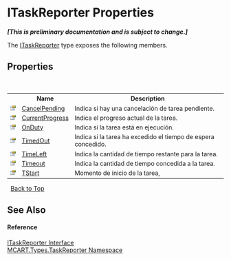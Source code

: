 # ITaskReporter Properties
 _**\[This is preliminary documentation and is subject to change.\]**_

The <a href="33635590-5f82-4893-14af-1a5de20591b5">ITaskReporter</a> type exposes the following members.


## Properties
&nbsp;<table><tr><th></th><th>Name</th><th>Description</th></tr><tr><td>![Public property](media/pubproperty.gif "Public property")</td><td><a href="cd80b20e-8559-ae33-9e18-d0f1d9ee1199">CancelPending</a></td><td>
Indica si hay una cancelación de tarea pendiente.</td></tr><tr><td>![Public property](media/pubproperty.gif "Public property")</td><td><a href="9a9c6192-1262-f403-1f6e-f9ac5d8720b3">CurrentProgress</a></td><td>
Indica el progreso actual de la tarea.</td></tr><tr><td>![Public property](media/pubproperty.gif "Public property")</td><td><a href="cd0e9c17-1f3d-1c27-c0dd-71f736850970">OnDuty</a></td><td>
Indica si la tarea está en ejecución.</td></tr><tr><td>![Public property](media/pubproperty.gif "Public property")</td><td><a href="108ba592-0a55-60ce-6653-77e503d549f7">TimedOut</a></td><td>
Indica si la tarea ha excedido el tiempo de espera concedido.</td></tr><tr><td>![Public property](media/pubproperty.gif "Public property")</td><td><a href="a8fc131d-1359-46c7-c11d-45594329dcf0">TimeLeft</a></td><td>
Indica la cantidad de tiempo restante para la tarea.</td></tr><tr><td>![Public property](media/pubproperty.gif "Public property")</td><td><a href="c988fec7-b502-9ad0-c0b7-87ff68ddc30b">Timeout</a></td><td>
Indica la cantidad de tiempo concedida a la tarea.</td></tr><tr><td>![Public property](media/pubproperty.gif "Public property")</td><td><a href="12a679a3-3ff7-0b2e-0a64-a40e6b3070be">TStart</a></td><td>
Momento de inicio de la tarea,</td></tr></table>&nbsp;
<a href="#itaskreporter-properties">Back to Top</a>

## See Also


#### Reference
<a href="33635590-5f82-4893-14af-1a5de20591b5">ITaskReporter Interface</a><br /><a href="256f3901-18cb-eeca-835c-7de778822db3">MCART.Types.TaskReporter Namespace</a><br />